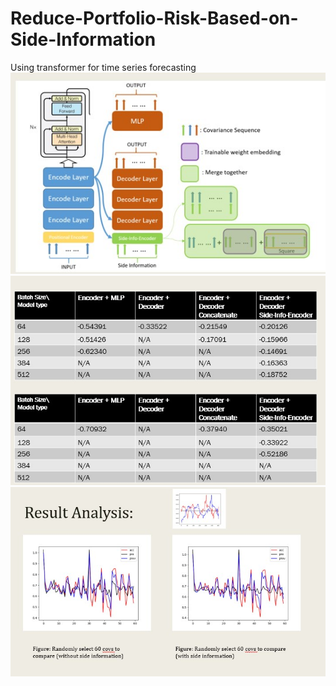 # Reduce-Portfolio-Risk-Based-on-Side-Information
Using transformer for time series forecasting 
![Image text](https://github.com/mxuax/Reduce-Portfolio-Risk-Based-on-Side-Information/blob/main/result_pictures/model%20structure.jpg)
![Image text](https://github.com/mxuax/Reduce-Portfolio-Risk-Based-on-Side-Information/blob/main/result_pictures/Gain%20Table.jpg)
![Image text](https://github.com/mxuax/Reduce-Portfolio-Risk-Based-on-Side-Information/blob/main/result_pictures/prediction%20result.jpg)

